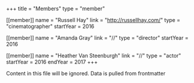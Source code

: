 +++
title = "Members"
type = "member"

[[member]]
name = "Russell Hay"
link = "http://russellhay.com/"
type = "cinematographer"
startYear = 2016

[[member]]
name = "Amanda Gray"
link = "//"
type = "director"
startYear = 2016

[[member]]
name = "Heather Van Steenburgh"
link = "//"
type = "actor"
startYear = 2016
endYear = 2017
+++

Content in this file will be ignored.  Data is pulled from frontmatter